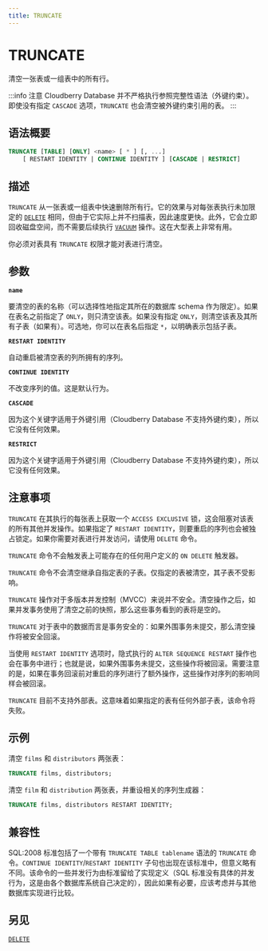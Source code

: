```yaml
---
title: TRUNCATE
---
```


# TRUNCATE

清空一张表或一组表中的所有行。

:::info 注意
Cloudberry Database 并不严格执行参照完整性语法（外键约束）。即使没有指定 `CASCADE` 选项，`TRUNCATE` 也会清空被外键约束引用的表。
:::

## 语法概要

```sql
TRUNCATE [TABLE] [ONLY] <name> [ * ] [, ...] 
    [ RESTART IDENTITY | CONTINUE IDENTITY ] [CASCADE | RESTRICT]
```

## 描述

`TRUNCATE` 从一张表或一组表中快速删除所有行。它的效果与对每张表执行未加限定的 [`DELETE`](https://github.com/apache/cloudberry-site/blob/cbdb-doc-validation/docs/sql-stmts/delete.md) 相同，但由于它实际上并不扫描表，因此速度更快。此外，它会立即回收磁盘空间，而不需要后续执行 [`VACUUM`](https://github.com/apache/cloudberry-site/blob/cbdb-doc-validation/docs/sql-stmts/vacuum.md) 操作。这在大型表上非常有用。

你必须对表具有 `TRUNCATE` 权限才能对表进行清空。

## 参数

**`name`**

要清空的表的名称（可以选择性地指定其所在的数据库 schema 作为限定）。如果在表名之前指定了 `ONLY`，则只清空该表。如果没有指定 `ONLY`，则清空该表及其所有子表（如果有）。可选地，你可以在表名后指定 `*`，以明确表示包括子表。

**`RESTART IDENTITY`**

自动重启被清空表的列所拥有的序列。

**`CONTINUE IDENTITY`**

不改变序列的值。这是默认行为。

**`CASCADE`**

因为这个关键字适用于外键引用（Cloudberry Database 不支持外键约束），所以它没有任何效果。

**`RESTRICT`**

因为这个关键字适用于外键引用（Cloudberry Database 不支持外键约束），所以它没有任何效果。

## 注意事项

`TRUNCATE` 在其执行的每张表上获取一个 `ACCESS EXCLUSIVE` 锁，这会阻塞对该表的所有其他并发操作。如果指定了 `RESTART IDENTITY`，则要重启的序列也会被独占锁定。如果你需要对表进行并发访问，请使用 `DELETE` 命令。

`TRUNCATE` 命令不会触发表上可能存在的任何用户定义的 `ON DELETE` 触发器。

`TRUNCATE` 命令不会清空继承自指定表的子表。仅指定的表被清空，其子表不受影响。

`TRUNCATE` 操作对于多版本并发控制（MVCC）来说并不安全。清空操作之后，如果并发事务使用了清空之前的快照，那么这些事务看到的表将是空的。

`TRUNCATE` 对于表中的数据而言是事务安全的：如果外围事务未提交，那么清空操作将被安全回滚。

当使用 `RESTART IDENTITY` 选项时，隐式执行的 `ALTER SEQUENCE RESTART` 操作也会在事务中进行；也就是说，如果外围事务未提交，这些操作将被回滚。需要注意的是，如果在事务回滚前对重启的序列进行了额外操作，这些操作对序列的影响同样会被回滚。

`TRUNCATE` 目前不支持外部表。这意味着如果指定的表有任何外部子表，该命令将失败。

## 示例

清空 `films` 和 `distributors` 两张表：

```sql
TRUNCATE films, distributors;
```

清空 `film` 和 `distribution` 两张表，并重设相关的序列生成器：

```sql
TRUNCATE films, distributors RESTART IDENTITY;
```

## 兼容性

SQL:2008 标准包括了一个带有 `TRUNCATE TABLE tablename` 语法的 `TRUNCATE` 命令。`CONTINUE IDENTITY`/`RESTART IDENTITY` 子句也出现在该标准中，但意义略有不同。该命令的一些并发行为由标准留给了实现定义（SQL 标准没有具体的并发行为，这是由各个数据库系统自己决定的），因此如果有必要，应该考虑并与其他数据库实现进行比较。

## 另见

[`DELETE`](https://github.com/apache/cloudberry-site/blob/cbdb-doc-validation/docs/sql-stmts/delete.md)
